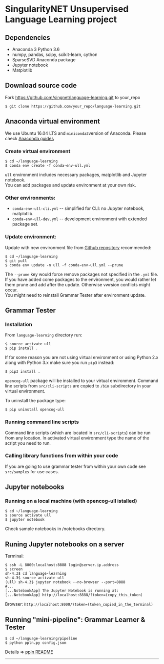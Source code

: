 # SingularityNET Unsupervised Language Learning project

## Dependencies
* Anaconda 3 Python 3.6
* numpy, pandas, scipy, scikit-learn, cython
* SparseSVD Anaconda package
* Jupyter notebook
* Matplotlib

## Download source code  
Fork https://github.com/singnet/language-learning.git to your_repo  
```
$ git clone https://github.com/your_repo/language-learning.git
```

## Anaconda virtual environment

We use Ubuntu 16.04 LTS and `miniconda3`version of Anaconda. Please check [Anaconda guides](https://conda.io/docs/user-guide/install/linux.html)

### Create virtual environment
```
$ cd ~/language-learning
$ conda env create -f conda-env-ull.yml
```

`ull` environment includes necessary packages, matplotlib and Jupyter notebook.  
You can add packages and update environment at your own risk.  

### Other environments:
* `conda-env-ull-cli.yml` -- simplified for CLI: no Jupyter notebook, matplotlib.  
* `conda-env-ull-dev.yml` -- development environment with extended package set.

### Update environment:
Update with new environment file from [Github repository](https://github.com/singnet/language-learning) recommended:
```
$ cd ~/language-learning
$ git pull
$ conda env update -n ull -f conda-env-ull.yml --prune
```
The `--prune` key would force remove packages not specified in the `.yml` file.
If you have added come packages to the environment, you would rather let them prune and add after the update. Otherwise vwrsion conflicts might occur.  
You might need to reinstall Grammar Tester after environment update.

## Grammar Tester 

### Installation

From `language-learning` directory run:

```
$ source activate ull
$ pip install .
```
If for some reason you are not using virtual environment or using Python 2.x along with Python 3.x make sure you
run `pip3` instead:
```
$ pip3 install .
```

`opencog-ull` package will be installed to your virtual environment.
Command line scripts from `src/cli-scripts` are copied to `/bin` subdirectory in your virtual environment.

To uninstall the package type:
```
$ pip uninstall opencog-ull
```

### Running command line scripts

Command line scripts (which are located in `src/cli-scripts`) can be run from any location. In activated virtual
environment type the name of the script you need to run.

### Calling library functions from within your code

If you are going to use grammar tester from within your own code see `src/samples` for use cases.


## Jupyter notebooks

### Running on a local machine (with opencog-ull istalled)
```
$ cd ~/language-learning
$ source activate ull
$ jupyter notebook
```
Check sample notebooks in /notebooks directory.

## Runing Jupyter notebooks on a server  

Terminal:  
```
$ ssh -L 8000:localhost:8888 login@server.ip.address  
$ screen  
sh-4.3$ cd language-learning  
sh-4.3$ source activate ull  
(ull) sh-4.3$ jupyter notebook --no-browser --port=8888
#...
[...NotebookApp] The Jupyter Notebook is running at:
[...NotebookApp] http://localhost:8888/?token=(copy_this_token)  
```
Browser: `http://localhost:8000/?token=(token_copied_in_the_terminal)`  

## Running "mini-pipeline": Grammar Learner & Tester
```
$ cd ~/language-learning/pipeline
$ python ppln.py config.json
```
Details ⇒ [ppln README](https://github.com/singnet/language-learning/tree/master/pipeline)

---
